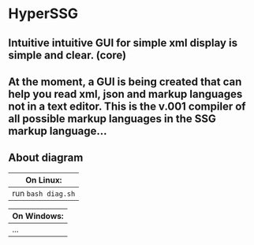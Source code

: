 # HyperSSG
Intuitive intuitive GUI for simple xml display is simple and clear. (core)
------------------------------------------------------------------------------------------------------------
At the moment, a GUI is being created that can help you read xml, json and markup languages not in a text editor. 
This is the v.001 compiler of all possible markup languages in the SSG markup language...
------------------------------------------------------------------------------------------------------------
## About diagram

|On Linux:|
|---------|
|run ``` bash diag.sh ```|

|On Windows:|
|------------|
|...|
